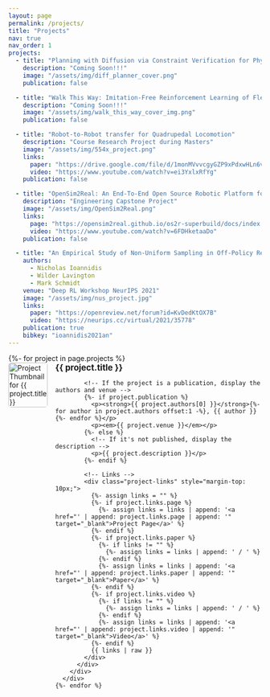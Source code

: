 ```yaml
---
layout: page
permalink: /projects/
title: "Projects"
nav: true
nav_order: 1
projects:
  - title: "Planning with Diffusion via Constraint Verification for Physics-Based Characters"
    description: "Coming Soon!!!"
    image: "/assets/img/diff_planner_cover.png"
    publication: false

  - title: "Walk This Way: Imitation-Free Reinforcement Learning of Flexibly-Constrained Walking Controllers"
    description: "Coming Soon!!!"
    image: "/assets/img/walk_this_way_cover_img.png"
    publication: false

  - title: "Robot-to-Robot transfer for Quadrupedal Locomotion"
    description: "Course Research Project during Masters"
    image: "/assets/img/554x_project.png"
    links:
      paper: "https://drive.google.com/file/d/1monMVvvcgyGZP9xPdxwHLn6verm3G-gQ/view?usp=sharing"
      video: "https://www.youtube.com/watch?v=ei3YxlxRfYg"
    publication: false

  - title: "OpenSim2Real: An End-To-End Open Source Robotic Platform for Sim2Real Research"
    description: "Engineering Capstone Project"
    image: "/assets/img/OpenSim2Real.png"
    links:
      page: "https://opensim2real.github.io/os2r-superbuild/docs/index.html"
      video: "https://www.youtube.com/watch?v=6FDHketaaDo"
    publication: false

  - title: "An Empirical Study of Non-Uniform Sampling in Off-Policy Reinforcement Learning for Continuous Control"
    authors: 
      - Nicholas Ioannidis
      - Wilder Lavington
      - Mark Schmidt
    venue: "Deep RL Workshop NeurIPS 2021"
    image: "/assets/img/nus_project.jpg"
    links:
      paper: "https://openreview.net/forum?id=KvDedKtOX7B"
      video: "https://neurips.cc/virtual/2021/35778"
    publication: true
    bibkey: "ioannidis2021an"
---
```


<div class="projects-section">
  <div class="projects">
    {%- for project in page.projects %}
      <div class="project">
        <div class="project-content" style="display: flex; align-items: flex-start; margin-bottom: 20px;">
          <div class="project-thumbnail" style="margin-right: 15px; width: 150px;">
            <img src="{{ project.image }}" alt="Project Thumbnail for {{ project.title }}" style="width: 100%; border-radius: 5px;">
          </div>
          <div class="project-details">
            <h3 style="font-size: 1.2em; margin: 0; font-weight: bold;">{{ project.title }}</h3>

            <!-- If the project is a publication, display the authors and venue -->
            {%- if project.publication %}
              <p><strong>{{ project.authors[0] }}</strong>{%- for author in project.authors offset:1 -%}, {{ author }}{%- endfor %}</p>
              <p><em>{{ project.venue }}</em></p>
            {%- else %}
              <!-- If it's not published, display the description -->
              <p>{{ project.description }}</p>
            {%- endif %}
            
            <!-- Links -->
            <div class="project-links" style="margin-top: 10px;">
              {%- assign links = "" %}
              {%- if project.links.page %}
                {%- assign links = links | append: '<a href="' | append: project.links.page | append: '" target="_blank">Project Page</a>' %}
              {%- endif %}
              {%- if project.links.paper %}
                {%- if links != "" %}
                  {%- assign links = links | append: ' / ' %}
                {%- endif %}
                {%- assign links = links | append: '<a href="' | append: project.links.paper | append: '" target="_blank">Paper</a>' %}
              {%- endif %}
              {%- if project.links.video %}
                {%- if links != "" %}
                  {%- assign links = links | append: ' / ' %}
                {%- endif %}
                {%- assign links = links | append: '<a href="' | append: project.links.video | append: '" target="_blank">Video</a>' %}
              {%- endif %}
              {{ links | raw }}
            </div>
          </div>
        </div>
      </div>
    {%- endfor %}
  </div>
</div>
